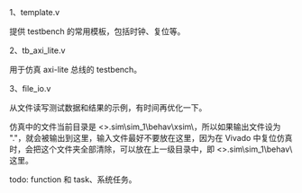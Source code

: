 1、template.v

提供 testbench 的常用模板，包括时钟、复位等。

2、tb_axi_lite.v

用于仿真 axi-lite 总线的 testbench。

3、file_io.v

从文件读写测试数据和结果的示例，有时间再优化一下。

仿真中的文件当前目录是 <>.sim\sim_1\behav\xsim\，所以如果输出文件设为 "."，就会被输出到这里，输入文件最好不要放在这里，因为在 Vivado 中复位仿真时，会把这个文件夹全部清除，可以放在上一级目录中，即 <>.sim\sim_1\behav\ 这里。

todo:
function 和 task、系统任务。